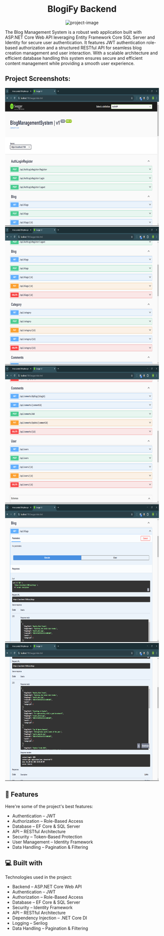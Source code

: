 <h1 align="center" id="title">BlogiFy Backend</h1>

<p align="center"><img src="https://socialify.git.ci/Aman-pandey07/BlogManagementSystem/image?language=1&amp;owner=1&amp;name=1&amp;stargazers=1&amp;theme=Light" alt="project-image"></p>

<p id="description">The Blog Management System is a robust web application built with ASP.NET Core Web API leveraging Entity Framework Core SQL Server and Identity for secure user authentication. It features JWT authentication role-based authorization and a structured RESTful API for seamless blog creation management and user interaction. With a scalable architecture and efficient database handling this system ensures secure and efficient content management while providing a smooth user experience.</p>

<h2>Project Screenshots:</h2>

<img src="https://raw.githubusercontent.com/Aman-pandey07/BlogManagementSystem/refs/heads/master/Screenshot%20(260).png" alt="project-screenshot" width="800" height="450/">

<img src="https://raw.githubusercontent.com/Aman-pandey07/BlogManagementSystem/refs/heads/master/Screenshot%20(261).png" alt="project-screenshot" width="800" height="450/">

<img src="https://raw.githubusercontent.com/Aman-pandey07/BlogManagementSystem/refs/heads/master/Screenshot%20(262).png" alt="project-screenshot" width="800" height="450/">

<img src="https://raw.githubusercontent.com/Aman-pandey07/BlogManagementSystem/refs/heads/master/Screenshot%20(263).png" alt="project-screenshot" width="800" height="450/">

<img src="https://raw.githubusercontent.com/Aman-pandey07/BlogManagementSystem/refs/heads/master/Screenshot%20(264).png" alt="project-screenshot" width="800" height="450/">

  
  
<h2>🧐 Features</h2>

Here're some of the project's best features:

*   Authentication – JWT
*   Authorization – Role-Based Access
*   Database – EF Core & SQL Server
*   API – RESTful Architecture
*   Security – Token-Based Protection
*   User Management – Identity Framework
*   Data Handling – Pagination & Filtering

  
  
<h2>💻 Built with</h2>

Technologies used in the project:

*   Backend – ASP.NET Core Web API
*   Authentication – JWT
*   Authorization – Role-Based Access
*   Database – EF Core & SQL Server
*   Security – Identity Framework
*   API – RESTful Architecture
*   Dependency Injection – .NET Core DI
*   Logging – Serilog
*   Data Handling – Pagination & Filtering
